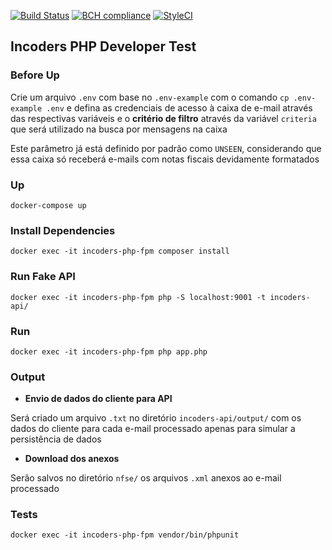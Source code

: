 [![Build Status](https://travis-ci.com/lafraga93/incoders.svg?token=F151pxsdoT3qniXoG3Ne&branch=master)](https://travis-ci.com/lafraga93/incoders)
[![BCH compliance](https://bettercodehub.com/edge/badge/lafraga93/incoders?branch=master)](https://bettercodehub.com/)
[![StyleCI](https://github.styleci.io/repos/227192193/shield?branch=master)](https://github.styleci.io/repos/227192193)

## Incoders PHP Developer Test

### Before Up
Crie um arquivo `.env` com base no `.env-example` com o comando `cp .env-example .env` e defina as credenciais de acesso à caixa de e-mail através das respectivas variáveis e o **critério de filtro** através da variável `criteria` que será utilizado na busca por mensagens na caixa

Este parâmetro já está definido por padrão como `UNSEEN`, considerando que essa caixa só receberá e-mails com notas fiscais devidamente formatados

### Up
`docker-compose up`
### Install Dependencies
`docker exec -it incoders-php-fpm composer install`
### Run Fake API
`docker exec -it incoders-php-fpm php -S localhost:9001 -t incoders-api/`
### Run
`docker exec -it incoders-php-fpm php app.php`

### Output

* **Envio de dados do cliente para API**

Será criado um arquivo `.txt` no diretório `incoders-api/output/` com os dados do cliente para cada e-mail processado apenas para simular a persistência de dados

* **Download dos anexos**

Serão salvos no diretório `nfse/` os arquivos `.xml` anexos ao e-mail processado

### Tests
`docker exec -it incoders-php-fpm vendor/bin/phpunit`
